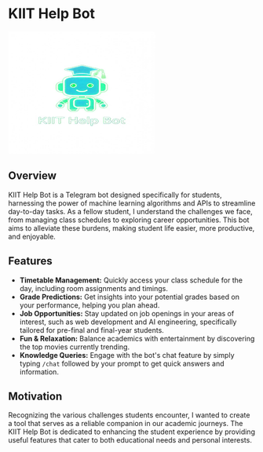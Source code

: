 # KIIT Help Bot

<img src="assets/freepik__candid-image-photography-natural-textures-highly-r__57633.jpeg" alt="KIIT Help Bot Logo" width="300" height="250"/>

## Overview
KIIT Help Bot is a Telegram bot designed specifically for students, harnessing the power of machine learning algorithms and APIs to streamline day-to-day tasks. As a fellow student, I understand the challenges we face, from managing class schedules to exploring career opportunities. This bot aims to alleviate these burdens, making student life easier, more productive, and enjoyable.

## Features
- **Timetable Management:** Quickly access your class schedule for the day, including room assignments and timings.
- **Grade Predictions:** Get insights into your potential grades based on your performance, helping you plan ahead.
- **Job Opportunities:** Stay updated on job openings in your areas of interest, such as web development and AI engineering, specifically tailored for pre-final and final-year students.
- **Fun & Relaxation:** Balance academics with entertainment by discovering the top movies currently trending.
- **Knowledge Queries:** Engage with the bot's chat feature by simply typing `/chat` followed by your prompt to get quick answers and information.

## Motivation
Recognizing the various challenges students encounter, I wanted to create a tool that serves as a reliable companion in our academic journeys. The KIIT Help Bot is dedicated to enhancing the student experience by providing useful features that cater to both educational needs and personal interests.
